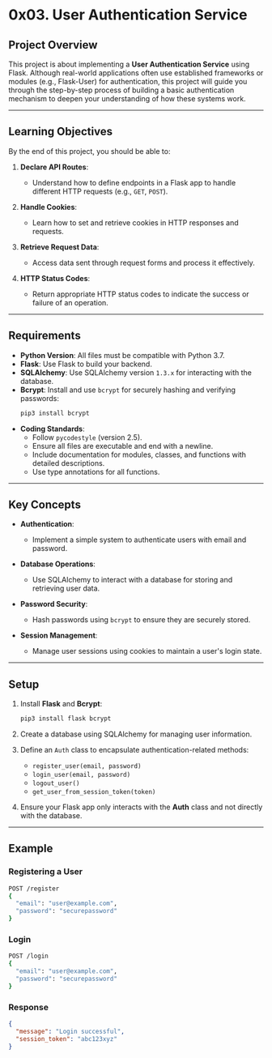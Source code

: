# 0x03. User Authentication Service

## **Project Overview**
This project is about implementing a **User Authentication Service** using Flask. Although real-world applications often use established frameworks or modules (e.g., Flask-User) for authentication, this project will guide you through the step-by-step process of building a basic authentication mechanism to deepen your understanding of how these systems work.

---

## **Learning Objectives**
By the end of this project, you should be able to:
1. **Declare API Routes**:
   - Understand how to define endpoints in a Flask app to handle different HTTP requests (e.g., `GET`, `POST`).

2. **Handle Cookies**:
   - Learn how to set and retrieve cookies in HTTP responses and requests.

3. **Retrieve Request Data**:
   - Access data sent through request forms and process it effectively.

4. **HTTP Status Codes**:
   - Return appropriate HTTP status codes to indicate the success or failure of an operation.

---

## **Requirements**
- **Python Version**: All files must be compatible with Python 3.7.
- **Flask**: Use Flask to build your backend.
- **SQLAlchemy**: Use SQLAlchemy version `1.3.x` for interacting with the database.
- **Bcrypt**: Install and use `bcrypt` for securely hashing and verifying passwords:
  ```bash
  pip3 install bcrypt
  ```
- **Coding Standards**:
  - Follow `pycodestyle` (version 2.5).
  - Ensure all files are executable and end with a newline.
  - Include documentation for modules, classes, and functions with detailed descriptions.
  - Use type annotations for all functions.

---

## **Key Concepts**
- **Authentication**:
  - Implement a simple system to authenticate users with email and password.
  
- **Database Operations**:
  - Use SQLAlchemy to interact with a database for storing and retrieving user data.

- **Password Security**:
  - Hash passwords using `bcrypt` to ensure they are securely stored.

- **Session Management**:
  - Manage user sessions using cookies to maintain a user's login state.

---

## **Setup**
1. Install **Flask** and **Bcrypt**:
   ```bash
   pip3 install flask bcrypt
   ```

2. Create a database using SQLAlchemy for managing user information.

3. Define an `Auth` class to encapsulate authentication-related methods:
   - `register_user(email, password)`
   - `login_user(email, password)`
   - `logout_user()`
   - `get_user_from_session_token(token)`

4. Ensure your Flask app only interacts with the **Auth** class and not directly with the database.

---

## **Example**

### **Registering a User**
```bash
POST /register
{
  "email": "user@example.com",
  "password": "securepassword"
}
```

### **Login**
```bash
POST /login
{
  "email": "user@example.com",
  "password": "securepassword"
}
```

### **Response**
```json
{
  "message": "Login successful",
  "session_token": "abc123xyz"
}
```
